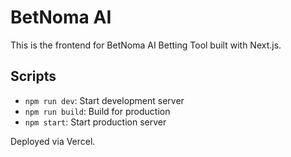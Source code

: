 # BetNoma AI
This is the frontend for BetNoma AI Betting Tool built with Next.js.

## Scripts
- `npm run dev`: Start development server
- `npm run build`: Build for production
- `npm start`: Start production server

Deployed via Vercel.
